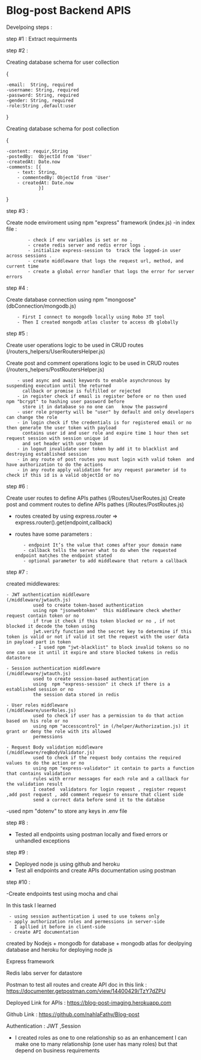 # Blog-post Backend APIS


Develpoing steps :

step #1 :
      Extract requirments

step #2 :

Creating database schema for user collection

{

    -email:  String, required
    -username: String, required
    -password: String, required
    -gender: String, required
    -role:String ,default:user

}

Creating database schema for post collection

{

    -content: requir,String
    -postedBy:  ObjectId from 'User'   
    -createdAt: Date.now
    -comments: [{       
        - text: String,        
        - commentedBy: ObjectId from 'User'
        - createdAt: Date.now
                }]

}

step #3 :

Create node enviroment using npm "express" framework (index.js)
    -in index file :
 
            - check if env variables is set or no .
            - create redis server and redis error logs .
            - initialize express-session to  track the logged-in user across sessions .
            - create middleware that logs the request url, method, and current time 
            - create a global error handler that logs the error for server errors

step #4 :

Create database connection using npm "mongoose"  (dbConnection/mongodb.js)
       
        - First I connect to mongodb locally using Robo 3T tool 
        - Then I created mongodb atlas cluster to access db globally 
        
step #5 :

Create user operations logic to be used in CRUD routes (/routers_helpers/UserRoutersHelper.js)

Create post and comment operations logic to be used in CRUD routes (/routers_helpers/PostRoutersHelper.js)

        - used async and await keywords to enable asynchronous by suspending execution until the returned 
          callback or promise is fulfilled or rejected
        - in register check if email is register before or no then used npm "bcrypt" to hashing user password before 
          store it in database so no one can   know the password 
        - user role property will be "user" by default and only developers can change the role 
        - in login check if the credentials is for registered email or no then generate the user token with payload
          contains user id and user role and expire time 1 hour then set request session with session unique id 
          and set header with user token 
        - in logout invalidate user token by add it to blacklist and destroying established session 
        - in any route of post routes you must login with valid token  and have authorization to do the actions 
        - in any route apply validation for any request parameter id to check if this id is a valid objectId or no 

step #6 :

Create user routes to define APIs pathes (/Routes/UserRoutes.js)
Create post and comment routes to define APIs pathes (/Routes/PostRoutes.js)

- routes created by using express.router => express.router().get(endpoint,callback)
- routes have some parameters :

         - endpoint It’s the value that comes after your domain name 
         - callback tells the server what to do when the requested endpoint matches the endpoint stated
         - optional parameter to add middleware that return a callback 
step #7 :

created middlewares:

    - JWT authentication middleware                    (/middleware/jwtauth.js)
              used to create token-based authentication  
              using npm "jsonwebtoken"  this middleware check whether request contain token or no 
              if true it check if this token blocked or no , if not blocked it decode the token using 
              jwt.verify function and the secret key to determine if this token is valid or not if valid it set the request with the user data in payload part in token  
              - I used npm "jwt-blacklist" to block invalid tokens so no one can use it until it expire and store blocked tokens in redis datastore

    - Session authentication middleware                  (/middleware/jwtauth.js)
              used to create session-based authentication  
              using  npm "express-session" it check if there is a established session or no 
              the session data stored in redis 

    - User roles middleware                              (/middleware/userRoles.js)
              used to check if user has a permission to do that action based on his role or no
              using npm "accesscontrol" in (/helper/Authorization.js) it grant or deny the role with its allowed 
              permessions  

    - Request Body validation middleware                   (/middleware/reqBodyValidator.js)
              used to check if the request body contains the required values to do the action or no
              using npm "express-validator" it contain to parts a function that contains validation 
              rules with error messages for each role and a callback for the validation result 
              I ceated  validators for login request , register request ,add post request , add comment requesr to ensure that client side 
              send a correct data before send it to the databse 
              
-used npm "dotenv" to store any keys in .env file
              
step #8 :
  - Tested all endpoints using postman locally and fixed errors or unhandled exceptions
  
step #9 :
  - Deployed node js using github and heroku 
  - Test all endpoints  and create APIs documentation using postman

step #10 :

  -Create endpoints test using mocha and chai  
  
In this task I learned

     - using session authentication i used to use tokens only 
     - apply authorization roles and permessions in server-side 
       I apllied it before in client-side
     - create API documentation 


created by Nodejs + mongodb for database + mongodb atlas for deolpying database and heroku for deploying node js 

Express framework

Redis labs server for datastore

Postman to test all routes and create API doc in this link : https://documenter.getpostman.com/view/14400429/TzY7dZPU

Deployed Link for APIs : https://blog-post-imaging.herokuapp.com

Github Link : https://github.com/nahlaFathy/Blog-post

Authentication : JWT ,Session

- I created roles as one to one relationship so as an enhancement I can make one to many relationship (one user has many roles) but that depend on business requirements
